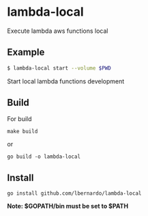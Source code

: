 # lambda-local
Execute lambda aws functions local

## Example

```bash
$ lambda-local start --volume $PWD
```

Start local lambda functions development


## Build
For build
```
make build
```
or
```
go build -o lambda-local
```

## Install
```
go install github.com/lbernardo/lambda-local
```

**Note: $GOPATH/bin must be set to $PATH**
